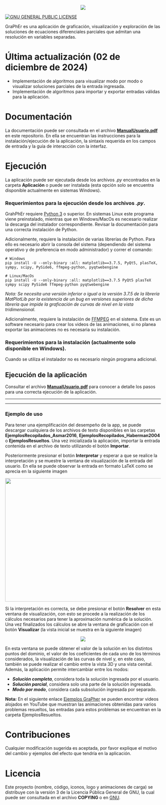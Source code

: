 <p align="center">
    <a href="https://github.com/LuisNavaFisBio/GraPhEr_Ecuaciones-Diferenciales-Parciales-Separables">
        <img src="https://github.com/LuisNavaFisBio/GraPhEr_Ecuaciones-Diferenciales-Parciales-Separables/blob/main/LogoPrincipal.png">
    </a>
</p>

[![GNU GENERAL PUBLIC LICENSE](https://www.gnu.org/graphics/gplv3-127x51.png?style=flat)](https://www.gnu.org/licenses/gpl-3.0.html#license-text)

GraPhEr es una aplicación de graficación, visualización y exploración de las soluciones de ecuaciones diferenciales parciales que admitan una resolución en variables separadas.

# Última actualización (02 de diciembre de 2024)

- Implementación de algoritmos para visualizar modo por modo o visualizar soluciones parciales de la entrada ingresada.
- Implementación de algoritmos para importar y exportar entradas válidas para la aplicación.

# Documentación

La documentación puede ser consultada en el archivo [**ManualUsuario.pdf**](https://github.com/LuisNavaFisBio/GraPhEr/blob/main/ManualUsuario.pdf) en este repositorio. En ella se encuentran las instrucciones para la instalación/ejecución de la aplicación, la sintaxis requerida en los campos de entrada y la guía de interacción con la interfaz.

# Ejecución

La aplicación puede ser ejecutada desde los archivos *.py* encontrados en la carpeta **Aplicación** o puede ser instalada (esta opción solo se encuentra disponible actualmente en sistemas Windows).

### Requerimientos para la ejecución desde los archivos *.py*.

GrahPhEr requiere [Python 3](https://www.python.org/downloads/) o superior. En sistemas Linux este programa viene preinstalado, mientras que en Windows/MacOs es necesario realizar la descarga del instalador correspondiente. Revisar la documentación para una correcta instalación de Python. 

Adicionalmente, requiere la instalación de varias librerías de Python. Para ello es necesario abrir la consola del sistema (dependiendo del sistema operativo y de preferencia en modo administrador) y correr el comando:

```
# Windows
pip install -U --only-binary :all: matplotlib==3.7.5, PyQt5, plasTeX, sympy, scipy, PySide6, ffmpeg-python, pyqtwebengine

# Linux/MacOs
pip install -U --only-binary :all: matplotlib==3.7.5 PyQt5 plasTeX sympy scipy PySide6 ffmpeg-python pyqtwebengine
```

*Nota: Se necesita una versión inferior o igual a la versión 3.7.5 de la librería MatPlotLib por la existencia de un bug en versiones superiores de dicha librería que impide la graficación de curvas de nivel en la vista tridimensional.*

Adicionalmente, requiere la instalación de [FFMPEG](https://ffmpeg.org/download.html) en el sistema. Este es un software necesario para crear los videos de las animaciones, si no planea exportar las animaciones no es necesaria su instalación.

### Requerimientos para la instalación (actualmente solo disponible en Windows).

Cuando se utiliza el instalador no es necesario ningún programa adicional.

## Ejecución de la aplicación

Consultar el archivo [**ManualUsuario.pdf**](https://github.com/LuisNavaFisBio/GraPhEr/blob/main/ManualUsuario.pdf) para conocer a detalle los pasos para una correcta ejecución de la aplicación.

---
---

### Ejemplo de uso

Para tener una ejemplificación del desempeño de la app, se puede descargar cualquiera de los archivos de texto disponibles en las carpetas **EjemplosRecopilados_Asmar2016**, **EjemplosRecopilados_Haberman2004** o **EjemplosResueltos**. Una vez inicializada la aplicación, importar la entrada contenida en el archivo de texto utilizando el botón **Importar**.

Posteriormente presionar el botón **Interpretar** y esperar a que se realice la interpretación y se muestre la ventana de visualización de la entrada del usuario. En ella se puede observar la entrada en formato LaTeX como se aprecia en la siguiente imagen

<p align="center">
    <a>
        <img src="https://github.com/LuisNavaFisBio/GraPhEr_Ecuaciones-Diferenciales-Parciales-Separables/blob/main/EjemploInterpretacion.bmp" style="width: 950px; height: 400px;">
    </a>
</p>

Si la interpretación es correcta, se debe presionar el botón **Resolver** en esta ventana de visualización, con esto se procede a la realización de los cálculos necesarios para tener la aproximación numérica de la solución. Una vez finalizados los cálculos se abre la ventana de graficación con el botón **Visualizar** (la vista inicial se muestra en la siguiente imagen)

<p align="center">
    <a>
        <img src="https://github.com/LuisNavaFisBio/GraPhEr_Ecuaciones-Diferenciales-Parciales-Separables/blob/main/EjemploVentanaGraficacion.png">
    </a>
</p>

En esta ventana se puede obtener el valor de la solución en los distintos puntos del dominio, el valor de los coeficientes de cada uno de los términos considerados, la visualización de las curvas de nivel y, en este caso, también se puede realizar el cambio entre la vista 3D y una vista cenital. Además, la aplicación permite intercambiar entre los modos: 

- **_Solución completa_**, considera toda la solución ingresada por el usuario.
- **_Solución parcial_**, considera solo una parte de la solución ingresada.
- **_Modo por modo_**, considera cada subsolución ingresada por separado.

**Nota:** En el siguiente enlace [Ejemplos GraPher](https://youtube.com/playlist?list=PLDXxCxAJtfBglyxTJl_z-5euuph1bhJEH&si=NSw4tSfEgUvtZpNV) se pueden encontrar videos alojados en YouTube que muestran las animaciones obtenidas para varios problemas resueltos, las entradas para estos problemas se encuentran en la carpeta EjemplosResueltos.

# Contribuciones
Cualquier modificación sugerida es aceptada, por favor explique el motivo del cambio y ejemplos del efecto que tendría en la aplicación. 

# Licencia
Este proyecto (nombre, código, iconos, logo y animaciones de carga) se distribuye con la versión 3 de la Licencia Pública General de GNU, la cual puede ser consultada en el archivo **COPYING** o en [GNU](https://www.gnu.org/licenses/). 
